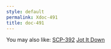 ```yaml
---
style: default
permalink: Xdoc-491
title: doc-491
---
```

You may also like:
[SCP-392](http://scp-wiki.net/scp-392)
[Jot It Down](http://scp-wiki.net/jot-it-down)